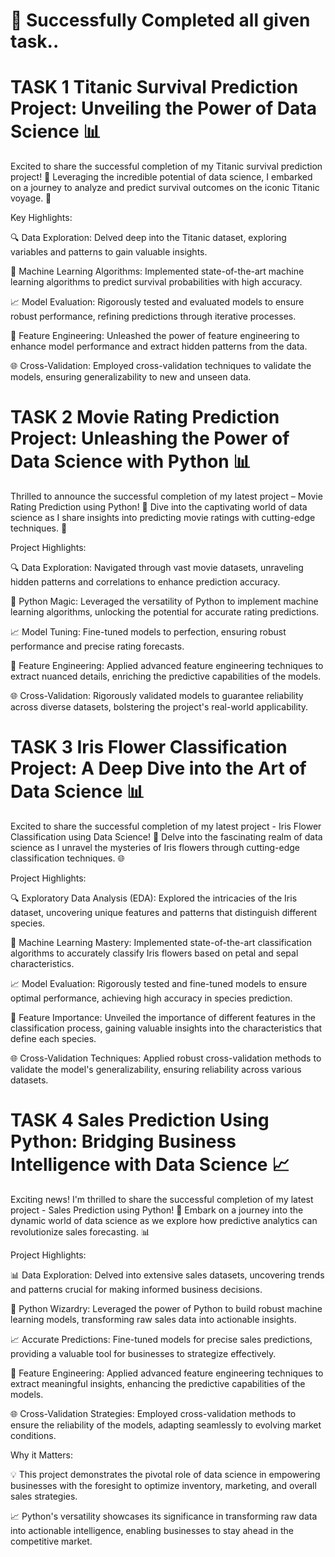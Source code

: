 # 🎉 Successfully Completed all given task..

#  TASK 1 Titanic Survival Prediction Project: Unveiling the Power of Data Science 📊

Excited to share the successful completion of my Titanic survival prediction project! 🌟 Leveraging the incredible potential of data science, I embarked on a journey to analyze and predict survival outcomes on the iconic Titanic voyage. 🚢

Key Highlights:

🔍 Data Exploration: Delved deep into the Titanic dataset, exploring variables and patterns to gain valuable insights.

🤖 Machine Learning Algorithms: Implemented state-of-the-art machine learning algorithms to predict survival probabilities with high accuracy.

📈 Model Evaluation: Rigorously tested and evaluated models to ensure robust performance, refining predictions through iterative processes.

🧠 Feature Engineering: Unleashed the power of feature engineering to enhance model performance and extract hidden patterns from the data.

🌐 Cross-Validation: Employed cross-validation techniques to validate the models, ensuring generalizability to new and unseen data.


# TASK 2 Movie Rating Prediction Project: Unleashing the Power of Data Science with Python 📊

Thrilled to announce the successful completion of my latest project – Movie Rating Prediction using Python! 🌟 Dive into the captivating world of data science as I share insights into predicting movie ratings with cutting-edge techniques. 🎥

Project Highlights:

🔍 Data Exploration: Navigated through vast movie datasets, unraveling hidden patterns and correlations to enhance prediction accuracy.

🤖 Python Magic: Leveraged the versatility of Python to implement machine learning algorithms, unlocking the potential for accurate rating predictions.

📈 Model Tuning: Fine-tuned models to perfection, ensuring robust performance and precise rating forecasts.

🧠 Feature Engineering: Applied advanced feature engineering techniques to extract nuanced details, enriching the predictive capabilities of the models.

🌐 Cross-Validation: Rigorously validated models to guarantee reliability across diverse datasets, bolstering the project's real-world applicability.



# TASK 3 Iris Flower Classification Project: A Deep Dive into the Art of Data Science 📊

Excited to share the successful completion of my latest project - Iris Flower Classification using Data Science! 🌸 Delve into the fascinating realm of data science as I unravel the mysteries of Iris flowers through cutting-edge classification techniques. 🌐

Project Highlights:

🔍 Exploratory Data Analysis (EDA): Explored the intricacies of the Iris dataset, uncovering unique features and patterns that distinguish different species.

🤖 Machine Learning Mastery: Implemented state-of-the-art classification algorithms to accurately classify Iris flowers based on petal and sepal characteristics.

📈 Model Evaluation: Rigorously tested and fine-tuned models to ensure optimal performance, achieving high accuracy in species prediction.

🧠 Feature Importance: Unveiled the importance of different features in the classification process, gaining valuable insights into the characteristics that define each species.

🌐 Cross-Validation Techniques: Applied robust cross-validation methods to validate the model's generalizability, ensuring reliability across various datasets.



# TASK 4  Sales Prediction Using Python: Bridging Business Intelligence with Data Science 📈

Exciting news! I'm thrilled to share the successful completion of my latest project - Sales Prediction using Python! 🚀 Embark on a journey into the dynamic world of data science as we explore how predictive analytics can revolutionize sales forecasting. 📊

Project Highlights:

📊 Data Exploration: Delved into extensive sales datasets, uncovering trends and patterns crucial for making informed business decisions.

🤖 Python Wizardry: Leveraged the power of Python to build robust machine learning models, transforming raw sales data into actionable insights.

📈 Accurate Predictions: Fine-tuned models for precise sales predictions, providing a valuable tool for businesses to strategize effectively.

🧠 Feature Engineering: Applied advanced feature engineering techniques to extract meaningful insights, enhancing the predictive capabilities of the models.

🌐 Cross-Validation Strategies: Employed cross-validation methods to ensure the reliability of the models, adapting seamlessly to evolving market conditions.

Why it Matters:

💡 This project demonstrates the pivotal role of data science in empowering businesses with the foresight to optimize inventory, marketing, and overall sales strategies.

📈 Python's versatility showcases its significance in transforming raw data into actionable intelligence, enabling businesses to stay ahead in the competitive market.

